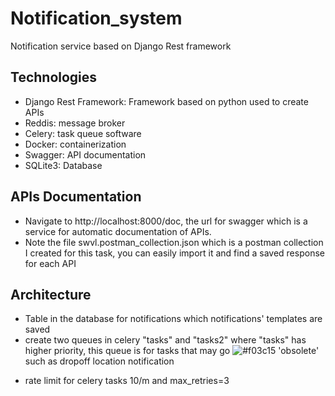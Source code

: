 # Notification_system
Notification service based on Django Rest framework

## Technologies

* Django Rest Framework: Framework based on python used to create APIs 
* Reddis: message broker
* Celery: task queue software
* Docker: containerization
* Swagger: API documentation
* SQLite3: Database

## APIs Documentation
* Navigate to http://localhost:8000/doc, the url for swagger which is a service for automatic documentation of APIs.
* Note the file swvl.postman_collection.json which is a postman collection I created for this task, you can easily import it and find a saved response for each API

## Architecture
* Table in the database for notifications which notifications' templates are saved
* create two queues in celery "tasks" and "tasks2" where "tasks" has higher priority, this queue is for tasks that may go ![#f03c15](https://via.placeholder.com/15/f03c15/000000?text=+) 'obsolete' such as dropoff location notification 
- rate limit for celery tasks 10/m and max_retries=3
